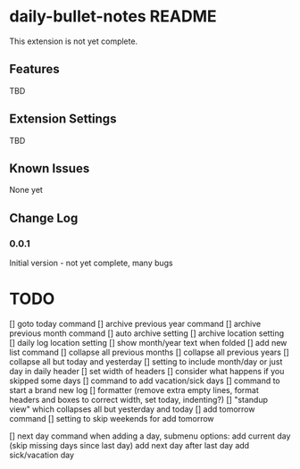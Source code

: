 # daily-bullet-notes README

This extension is not yet complete.

## Features

TBD


## Extension Settings

TBD

## Known Issues

None yet

## Change Log

### 0.0.1

Initial version - not yet complete, many bugs

# TODO

[] goto today command
[] archive previous year command
[] archive previous month command
[] auto archive setting
[] archive location setting
[] daily log location setting
[] show month/year text when folded
[] add new list command
[] collapse all previous months
[] collapse all previous years
[] collapse all but today and yesterday
[] setting to include month/day or just day in daily header
[] set width of headers
[] consider what happens if you skipped some days
[] command to add vacation/sick days
[] command to start a brand new log
[] formatter (remove extra empty lines, format headers and boxes to correct width, set today, indenting?)
[] "standup view" which collapses all but yesterday and today
[] add tomorrow command
[] setting to skip weekends for add tomorrow

[] next day command
when adding a day, submenu options:
    add current day (skip missing days since last day)
    add next day after last day
    add sick/vacation day